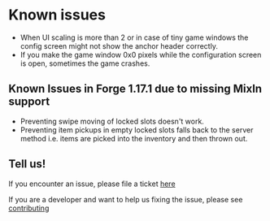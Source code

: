 # Known issues

- When UI scaling is more than 2 or in case of tiny game windows the config screen might not show the anchor header correctly.
- If you make the game window 0x0 pixels while the configuration screen is open, sometimes the game crashes.

## Known Issues in Forge 1.17.1 due to missing MixIn support

- Preventing swipe moving of locked slots doesn't work.
- Preventing item pickups in empty locked slots falls back to the server method i.e. items are picked into the inventory and then thrown out.

## Tell us!

If you encounter an issue, please file a ticket [here](https://github.com/blackd/Inventory-Profiles/issues)

If you are a developer and want to help us fixing the issue, please see [contributing](../contributing/index.md)
